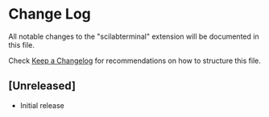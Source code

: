 # Change Log

All notable changes to the "scilabterminal" extension will be documented in this file.

Check [Keep a Changelog](http://keepachangelog.com/) for recommendations on how to structure this file.

## [Unreleased]

- Initial release